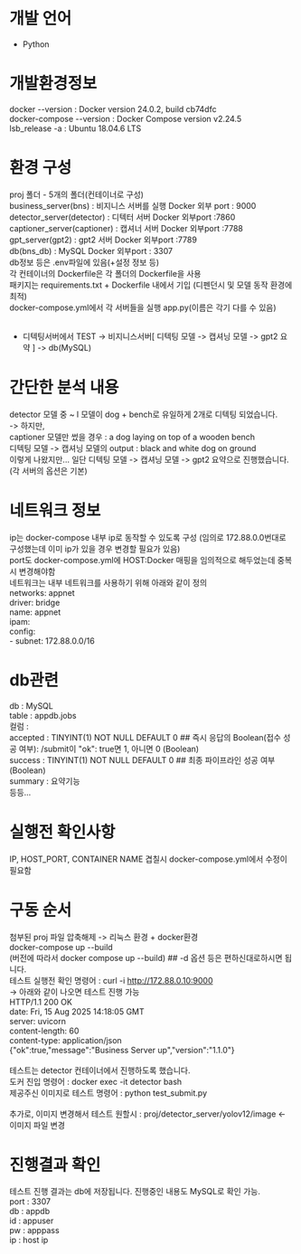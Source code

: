 # 개발 언어 
+ Python

# 개발환경정보
docker --version : Docker version 24.0.2, build cb74dfc <br/>
docker-compose --version : Docker Compose version v2.24.5 <br/>
lsb_release -a : Ubuntu 18.04.6 LTS<br/>

# 환경 구성
proj 폴더 - 5개의 폴더(컨테이너로 구성) <br/>
business_server(bns) : 비지니스 서버를 실행 Docker 외부 port : 9000 <br/>
detector_server(detector) : 디텍터 서버 Docker 외부port :7860 <br/>
captioner_server(captioner) : 캡셔너 서버 Docker 외부port :7788 <br/>
gpt_server(gpt2) : gpt2 서버 Docker 외부port :7789 <br/>
db(bns_db) : MySQL Docker 외부port :  3307 <br/>
db정보 등은 .env파일에 있음(+설정 정보 등) <br/>
각 컨테이너의 Dockerfile은 각 폴더의 Dockerfile을 사용 <br/>
패키지는 requirements.txt + Dockerfile 내에서 기입 (디펜던시 및 모델 동작 환경에 최적) <br/>
docker-compose.yml에서 각 서버들을 실행 app.py(이름은 각기 다를 수 있음) <br/>
 <br/>
+ 디텍팅서버에서 TEST -> 비지니스서버[ 디텍팅 모델 -> 캡셔닝 모델 -> gpt2 요약 ] -> db(MySQL)

# 간단한 분석 내용
detector 모델 중 ~ l 모델이 dog + bench로 유일하게 2개로 디텍팅 되었습니다. <br/>
-> 하지만, <br/>
captioner 모델만 썼을 경우  : a dog laying on top of a wooden bench <br/>
디텍팅 모델 -> 캡셔닝 모델의 output : black and white dog on ground <br/>
이렇게 나왔지만... 일단 디텍팅 모델 -> 캡셔닝 모델 -> gpt2 요약으로 진행했습니다. (각 서버의 옵션은 기본) <br/>

# 네트워크 정보
ip는 docker-compose 내부 ip로 동작할 수 있도록 구성 (임의로 172.88.0.0번대로 구성했는데 이미 ip가 있을 경우 변경할 필요가 있음) <br/>
port도 docker-compose.yml에 HOST:Docker 매핑을 임의적으로 해두었는데 중복시 변경해야함 <br/>
네트워크는 내부 네트워크를 사용하기 위해 아래와 같이 정의 <br/>
networks:  appnet <br/>
    driver: bridge <br/>
    name: appnet <br/>
    ipam: <br/>
      config: <br/>
        - subnet: 172.88.0.0/16 <br/>

# db관련
db : MySQL <br/>
table : appdb.jobs <br/>
컬럼 : <br/>
accepted : TINYINT(1)   NOT NULL DEFAULT 0   ## 즉시 응답의 Boolean(접수 성공 여부): /submit이 "ok": true면 1, 아니면 0 (Boolean)  <br/>
success : TINYINT(1)   NOT NULL DEFAULT 0  ## 최종 파이프라인 성공 여부(Boolean) <br/>
summary : 요약기능 <br/>
등등... <br/>


# 실행전 확인사항
IP, HOST_PORT, CONTAINER NAME 겹칠시 docker-compose.yml에서 수정이 필요함 <br/>

# 구동 순서
첨부된 proj 파일 압축해제 -> 리눅스 환경 + docker환경 <br/>
docker-compose up --build <br/>
(버전에 따라서 docker compose up --build) ## -d 옵션 등은 편하신대로하시면 됩니다. <br/>
테스트 실행전 확인 명령어 : curl -i http://172.88.0.10:9000 <br/>
-> 아래와 같이 나오면 테스트 진행 가능 <br/>
HTTP/1.1 200 OK <br/>
date: Fri, 15 Aug 2025 14:18:05 GMT <br/>
server: uvicorn <br/>
content-length: 60 <br/>
content-type: application/json <br/>
{"ok":true,"message":"Business Server up","version":"1.1.0"} <br/>
 <br/>
테스트는 detector 컨테이너에서 진행하도록 했습니다. <br/>
도커 진입 명령어 : docker exec -it detector bash <br/>
제공주신 이미지로 테스트 명령어 : python test_submit.py <br/> <br/>
추가로, 이미지 변경해서 테스트 원할시 : proj/detector_server/yolov12/image <- 이미지 파일 변경 <br/>

# 진행결과 확인
테스트 진행 결과는 db에 저장됩니다. 진행중인 내용도 MySQL로 확인 가능. <br/>
port : 3307 <br/>
db : appdb <br/>
id : appuser <br/>
pw : apppass <br/>
ip : host ip <br/>
